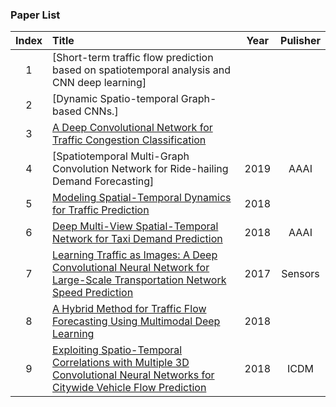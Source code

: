 ### Paper List


| Index |                                                             Title                                                             | Year | Pulisher |
|:-----:|:-----------------------------------------------------------------------------------------------------------------------------|:----:|:--------:|
|   1   | [Short-term traffic flow prediction based on spatiotemporal analysis and CNN deep learning]                                   |      |          |
|   2   | [Dynamic Spatio-temporal Graph-based CNNs.]                                                                                   |      |          |
|   3   | [A Deep Convolutional Network for Traffic Congestion Classification]                                                          |      |          |
|   4   | [Spatiotemporal Multi-Graph Convolution Network for Ride-hailing Demand Forecasting]                                          | 2019 |   AAAI   |
|   5   | [Modeling Spatial-Temporal Dynamics for Traffic Prediction]                                                                   | 2018 |          |
|   6   | [Deep Multi-View Spatial-Temporal Network for Taxi Demand Prediction]                                                         | 2018 |   AAAI   |
|   7   | [Learning Traffic as Images: A Deep Convolutional Neural Network for Large-Scale Transportation Network Speed Prediction]     | 2017 |  Sensors |
|   8   | [A Hybrid Method for Traffic Flow Forecasting Using Multimodal Deep Learning]                                                 | 2018 |          |
|   9   | [Exploiting Spatio-Temporal Correlations with Multiple 3D Convolutional Neural Networks for Citywide Vehicle Flow Prediction] | 2018 |   ICDM   |




[Exploiting Spatio-Temporal Correlations with Multiple 3D Convolutional Neural Networks for Citywide Vehicle Flow Prediction]:https://ieeexplore.ieee.org/stamp/stamp.jsp?tp=&arnumber=8594916
[A Hybrid Method for Traffic Flow Forecasting Using Multimodal Deep Learning]: https://arxiv.org/ftp/arxiv/papers/1803/1803.02099.pdf
[Learning Traffic as Images: A Deep Convolutional Neural Network for Large-Scale Transportation Network Speed Prediction]:https://www.mdpi.com/1424-8220/17/4/818
[Deep Multi-View Spatial-Temporal Network for Taxi Demand Prediction]: https://www.aaai.org/ocs/index.php/AAAI/AAAI18/paper/view/16069/15978
[Modeling Spatial-Temporal Dynamics for Traffic Prediction]: https://www.researchgate.net/profile/Huaxiu_Yao/publication/323570926_Modeling_Spatial-Temporal_Dynamics_for_Traffic_Prediction/links/5b1e23ea45851587f29f6a61/Modeling-Spatial-Temporal-Dynamics-for-Traffic-Prediction.pdf
[A Deep Convolutional Network for Traffic Congestion Classification]: https://dais-ita.org/sites/default/files/nato_ist_trafficCongestion_Paper4_Issue1.pdf
